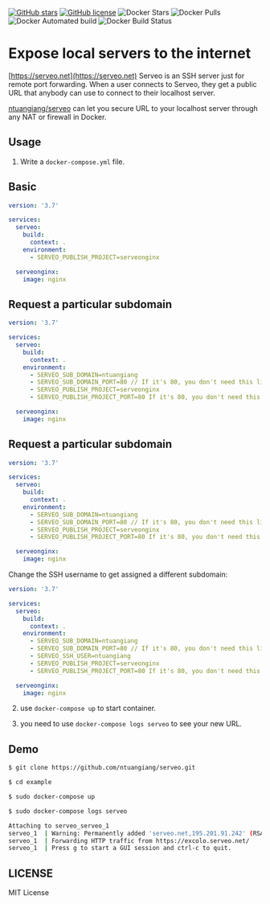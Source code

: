 [![GitHub stars](https://img.shields.io/github/stars/ntuangiang/serveo.svg)](https://github.com/ntuangiang/serveo/stargazers)
[![GitHub license](https://img.shields.io/github/license/ntuangiang/serveo.svg)](https://github.com/ntuangiang/serveo/blob/master/LICENSE)
![Docker Stars](https://img.shields.io/docker/stars/ntuangiang/serveo.svg)
![Docker Pulls](https://img.shields.io/docker/pulls/ntuangiang/serveo.svg)
![Docker Automated build](https://img.shields.io/docker/automated/ntuangiang/serveo.svg)
![Docker Build Status](https://img.shields.io/docker/build/ntuangiang/serveo.svg)

# Expose local servers to the internet

[https://serveo.net](https://serveo.net) Serveo is an SSH server just for remote port forwarding. When a user connects to Serveo, they get a public URL that anybody can use to connect to their localhost server. 

[ntuangiang/serveo](https://hub.docker.com/r/ntuangiang/serveo) can let you secure URL to your localhost server through any NAT or firewall in Docker.

## Usage
1. Write a `docker-compose.yml` file.

## Basic

```yml
version: '3.7'

services:
  serveo:
    build:
      context: .
    environment:
      - SERVEO_PUBLISH_PROJECT=serveonginx

  serveonginx:
    image: nginx
```

## Request a particular subdomain

```yml
version: '3.7'

services:
  serveo:
    build:
      context: .
    environment:
      - SERVEO_SUB_DOMAIN=ntuangiang
      - SERVEO_SUB_DOMAIN_PORT=80 // If it's 80, you don't need this line 
      - SERVEO_PUBLISH_PROJECT=serveonginx
      - SERVEO_PUBLISH_PROJECT_PORT=80 If it's 80, you don't need this line

  serveonginx:
    image: nginx
```

## Request a particular subdomain

```yml
version: '3.7'

services:
  serveo:
    build:
      context: .
    environment:
      - SERVEO_SUB_DOMAIN=ntuangiang
      - SERVEO_SUB_DOMAIN_PORT=80 // If it's 80, you don't need this line 
      - SERVEO_PUBLISH_PROJECT=serveonginx
      - SERVEO_PUBLISH_PROJECT_PORT=80 If it's 80, you don't need this line

  serveonginx:
    image: nginx
```

Change the SSH username to get assigned a different subdomain:


```yml
version: '3.7'

services:
  serveo:
    build:
      context: .
    environment:
      - SERVEO_SUB_DOMAIN=ntuangiang
      - SERVEO_SUB_DOMAIN_PORT=80 // If it's 80, you don't need this line 
      - SERVEO_SSH_USER=ntuangiang
      - SERVEO_PUBLISH_PROJECT=serveonginx
      - SERVEO_PUBLISH_PROJECT_PORT=80 If it's 80, you don't need this line

  serveonginx:
    image: nginx
```

2. use `docker-compose up` to start container.

3. you need to use `docker-compose logs serveo` to see your new URL.

## Demo

```bash
$ git clone https://github.com/ntuangiang/serveo.git

$ cd example

$ sudo docker-compose up

$ sudo docker-compose logs serveo

Attaching to serveo_serveo_1
serveo_1  | Warning: Permanently added 'serveo.net,195.201.91.242' (RSA) to the list of known hosts.
serveo_1  | Forwarding HTTP traffic from https://excolo.serveo.net/
serveo_1  | Press g to start a GUI session and ctrl-c to quit.
```

## LICENSE

MIT License

